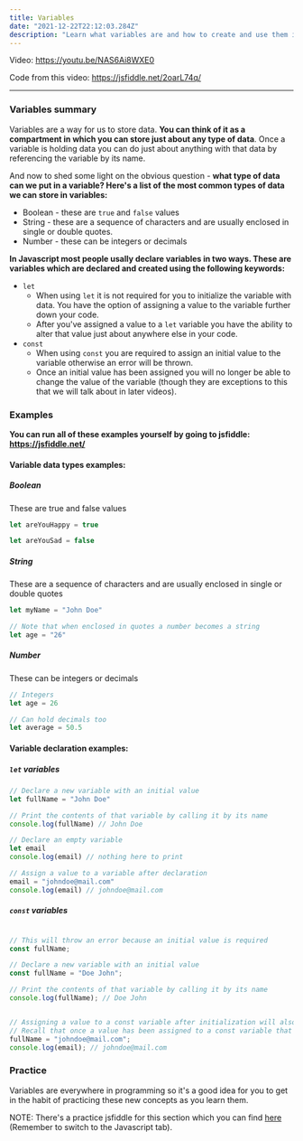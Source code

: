 ```yaml
---
title: Variables
date: "2021-12-22T22:12:03.284Z"
description: "Learn what variables are and how to create and use them in Javascript."
---
```


Video: https://youtu.be/NAS6Ai8WXE0

Code from this video: https://jsfiddle.net/2oarL74q/

---

### Variables summary

Variables are a way for us to store data. **You can think of it as a compartment in which you can store just about any type of data**. Once a variable is holding data you can do just about anything with that data by referencing the variable by its name.

And now to shed some light on the obvious question - **what type of data can we put in a variable? Here's a list of the most common types of data we can store in variables:**

- Boolean - these are `true` and `false` values
- String - these are a sequence of characters and are usually enclosed in single or double quotes.
- Number - these can be integers or decimals

**In Javascript most people usally declare variables in two ways. These are variables which are declared and created using the following keywords:**

- `let`
  - When using `let` it is not required for you to initialize the variable with data. You have the option of assigning a value to the variable further down your code.
  - After you've assigned a value to a `let` variable you have the ability to alter that value just about anywhere else in your code.
- `const`
  - When using `const` you are required to assign an initial value to the variable otherwise an error will be thrown.
  - Once an initial value has been assigned you will no longer be able to change the value of the variable (though they are exceptions to this that we will talk about in later videos).

### Examples

**You can run all of these examples yourself by going to jsfiddle: https://jsfiddle.net/**

#### Variable data types examples:

##### Boolean

These are true and false values

```javascript
let areYouHappy = true

let areYouSad = false
```

##### String

These are a sequence of characters and are usually enclosed in single or double quotes

```javascript
let myName = "John Doe"

// Note that when enclosed in quotes a number becomes a string
let age = "26"
```

##### Number

These can be integers or decimals

```javascript
// Integers
let age = 26

// Can hold decimals too
let average = 50.5
```

#### Variable declaration examples:

##### `let` variables

```javascript
// Declare a new variable with an initial value
let fullName = "John Doe"

// Print the contents of that variable by calling it by its name
console.log(fullName) // John Doe

// Declare an empty variable
let email
console.log(email) // nothing here to print

// Assign a value to a variable after declaration
email = "johndoe@mail.com"
console.log(email) // johndoe@mail.com
```

##### `const` variables

```javascript

// This will throw an error because an initial value is required
const fullName;

// Declare a new variable with an initial value
const fullName = "Doe John";

// Print the contents of that variable by calling it by its name
console.log(fullName); // Doe John


// Assigning a value to a const variable after initialization will also throw an error.
// Recall that once a value has been assigned to a const variable that variable can no longer be changed.
fullName = "johndoe@mail.com";
console.log(email); // johndoe@mail.com
```

### Practice

Variables are everywhere in programming so it's a good idea for you to get in the habit of practicing these new concepts as you learn them.

NOTE: There's a practice jsfiddle for this section which you can find [here](https://jsfiddle.net/s3mzbrcw/) (Remember to switch to the Javascript tab).

